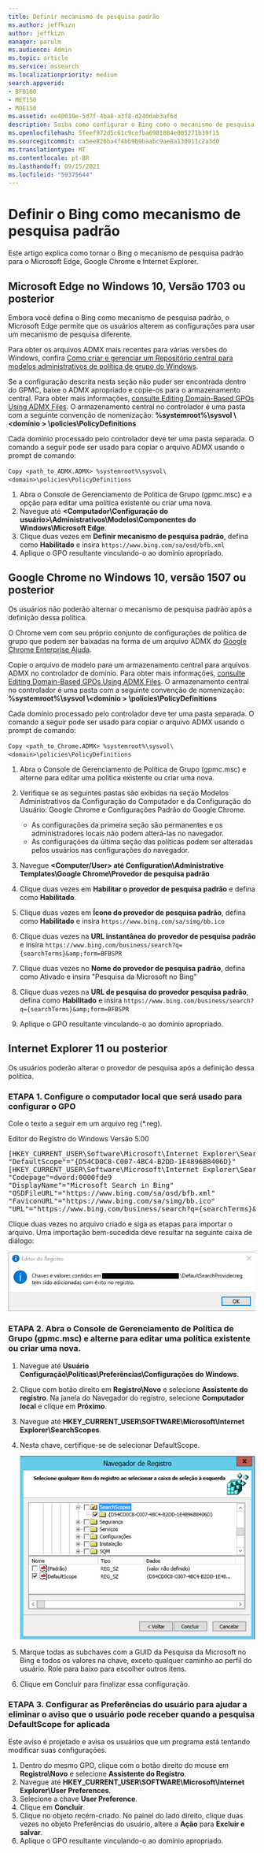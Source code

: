 ```yaml
---
title: Definir mecanismo de pesquisa padrão
ms.author: jeffkizn
author: jeffkizn
manager: parulm
ms.audience: Admin
ms.topic: article
ms.service: mssearch
ms.localizationpriority: medium
search.appverid:
- BFB160
- MET150
- MOE150
ms.assetid: ee40010e-5d7f-4ba8-a3f8-d240dab3af6d
description: Saiba como configurar o Bing como o mecanismo de pesquisa padrão da sua empresa usando a Pesquisa da Microsoft.
ms.openlocfilehash: 5feef972d5c61c9cefba6981084e005271b39f15
ms.sourcegitcommit: ca5ee826ba4f4bb9b9baabc9ae8a130011c2a3d0
ms.translationtype: MT
ms.contentlocale: pt-BR
ms.lasthandoff: 09/15/2021
ms.locfileid: "59375644"
---
```

# <a name="make-bing-the-default-search-engine"></a>Definir o Bing como mecanismo de pesquisa padrão
  
Este artigo explica como tornar o Bing o mecanismo de pesquisa padrão para o Microsoft Edge, Google Chrome e Internet Explorer. 
  
## <a name="microsoft-edge-on-windows-10-version-1703-or-later"></a>Microsoft Edge no Windows 10, Versão 1703 ou posterior

Embora você defina o Bing como mecanismo de pesquisa padrão, o Microsoft Edge permite que os usuários alterem as configurações para usar um mecanismo de pesquisa diferente.
  
Para obter os arquivos ADMX mais recentes para várias versões do Windows, confira [Como criar e gerenciar um Repositório central para modelos administrativos de política de grupo do Windows](https://support.microsoft.com/help/3087759/how-to-create-and-manage-the-central-store-for-group-policy-administra).
  
Se a configuração descrita nesta seção não puder ser encontrada dentro do GPMC, baixe o ADMX apropriado e copie-os para o armazenamento central. Para obter mais informações, [consulte Editing Domain-Based GPOs Using ADMX Files](/previous-versions/windows/it-pro/windows-vista/cc748955%28v%3dws.10%29). O armazenamento central no controlador é uma pasta com a seguinte convenção de nomenização: **%systemroot%\sysvol \\<domínio \> \policies\PolicyDefinitions**
  
Cada domínio processado pelo controlador deve ter uma pasta separada. O comando a seguir pode ser usado para copiar o arquivo ADMX usando o prompt de comando:
  
 `Copy <path_to_ADMX.ADMX> %systemroot%\sysvol\<domain>\policies\PolicyDefinitions`
  
1. Abra o Console de Gerenciamento de Política de Grupo (gpmc.msc) e a opção para editar uma política existente ou criar uma nova.
2. Navegue até **&lt;Computador\Configuração do usuário&gt;\Administrativos\Modelos\Componentes do Windows\Microsoft Edge**.
3. Clique duas vezes em **Definir mecanismo de pesquisa padrão**, defina como **Habilitado** e insira `https://www.bing.com/sa/osd/bfb.xml`
4. Aplique o GPO resultante vinculando-o ao domínio apropriado.


## <a name="google-chrome-on-windows-10-version-1507-or-later"></a>Google Chrome no Windows 10, versão 1507 ou posterior

Os usuários não poderão alternar o mecanismo de pesquisa padrão após a definição dessa política.
  
O Chrome vem com seu próprio conjunto de configurações de política de grupo que podem ser baixadas na forma de um arquivo ADMX do [Google Chrome Enterprise Ajuda](https://support.google.com/chrome/a/answer/187202).
  
Copie o arquivo de modelo para um armazenamento central para arquivos ADMX no controlador de domínio. Para obter mais informações, [consulte Editing Domain-Based GPOs Using ADMX Files](/previous-versions/windows/it-pro/windows-vista/cc748955%28v%3dws.10%29). O armazenamento central no controlador é uma pasta com a seguinte convenção de nomenização: **%systemroot%\sysvol \\<domínio \> \policies\PolicyDefinitions**
  
Cada domínio processado pelo controlador deve ter uma pasta separada. O comando a seguir pode ser usado para copiar o arquivo ADMX usando o prompt de comando:
  
 `Copy <path_to_Chrome.ADMX> %systemroot%\sysvol\<domain>\policies\PolicyDefinitions`
  
1. Abra o Console de Gerenciamento de Política de Grupo (gpmc.msc) e alterne para editar uma política existente ou criar uma nova.
2. Verifique se as seguintes pastas são exibidas na seção Modelos Administrativos da Configuração do Computador e da Configuração do Usuário: Google Chrome e Configurações Padrão do Google Chrome.

    - As configurações da primeira seção são permanentes e os administradores locais não podem alterá-las no navegador.
    - As configurações da última seção das políticas podem ser alteradas pelos usuários nas configurações do navegador.

3. Navegue **\<Computer/User\> até Configuration\Administrative Templates\Google Chrome\Provedor de pesquisa padrão**
4. Clique duas vezes em **Habilitar o provedor de pesquisa padrão** e defina como **Habilitado**.
5. Clique duas vezes em **Ícone do provedor de pesquisa padrão**, defina como **Habilitado** e insira `https://www.bing.com/sa/simg/bb.ico`
6. Clique duas vezes na **URL instantânea do provedor de pesquisa padrão** e insira `https://www.bing.com/business/search?q={searchTerms}&amp;form=BFBSPR`
7. Clique duas vezes no **Nome do provedor de pesquisa padrão**, defina como Ativado e insira "Pesquisa da Microsoft no Bing"
8. Clique duas vezes na **URL de pesquisa do provedor pesquisa padrão**, defina como **Habilitado** e insira `https://www.bing.com/business/search?q={searchTerms}&amp;form=BFBSPR`
9. Aplique o GPO resultante vinculando-o ao domínio apropriado.

## <a name="internet-explorer-11-or-later"></a>Internet Explorer 11 ou posterior

Os usuários poderão alterar o provedor de pesquisa após a definição dessa política.
  
### <a name="step-1-configure-the-local-machine-that-will-be-used-to-set-the-gpo"></a>ETAPA 1. Configure o computador local que será usado para configurar o GPO

Cole o texto a seguir em um arquivo reg (\*.reg).
  
Editor do Registro do Windows Versão 5.00
  
<pre>[HKEY_CURRENT_USER\Software\Microsoft\Internet Explorer\SearchScopes]
"DefaultScope"="{D54CD0C8-C007-4BC4-B2DD-1E4896B8406D}"
[HKEY_CURRENT_USER\Software\Microsoft\Internet Explorer\SearchScopes\{D54CD0C8-C007-4BC4-B2DD-1E4896B8406D}]
"Codepage"=dword:0000fde9
"DisplayName"="Microsoft Search in Bing"
"OSDFileURL"="https://www.bing.com/sa/osd/bfb.xml"
"FaviconURL"="https://www.bing.com/sa/simg/bb.ico"
"URL"="https://www.bing.com/business/search?q={searchTerms}&amp;form=BFBSPR"</pre>
  
Clique duas vezes no arquivo criado e siga as etapas para importar o arquivo. Uma importação bem-sucedida deve resultar na seguinte caixa de diálogo:
  
![Mensagem de importação bem-sucedida do Editor de Registro.](media/ea3686b9-f6d7-481e-9a0d-2c96891bc501.png)
  
### <a name="step-2-open-the-group-policy-management-console-gpmcmsc-and-switch-to-editing-an-existing-policy-or-creating-a-new-one"></a>ETAPA 2. Abra o Console de Gerenciamento de Política de Grupo (gpmc.msc) e alterne para editar uma política existente ou criar uma nova.

1. Navegue até **Usuário Configuração\Políticas\Preferências\Configurações do Windows**.
2. Clique com botão direito em **Registro\Novo** e selecione **Assistente do registro**. Na janela do Navegador do registro, selecione **Computador local** e clique em **Próximo**.
3. Navegue até **HKEY_CURRENT_USER\SOFTWARE\Microsoft\Internet Explorer\SearchScopes**.
4. Nesta chave, certifique-se de selecionar DefaultScope.

    ![Navegador do Registro com DefaultScope selecionado.](media/ec5a450d-0cba-4e9c-acba-1a09e8e90bad.png)
5. Marque todas as subchaves com a GUID da Pesquisa da Microsoft no Bing e todos os valores na chave, exceto qualquer caminho ao perfil do usuário. Role para baixo para escolher outros itens.
6. Clique em Concluir para finalizar essa configuração.

### <a name="step-3-set-up-user-preferences-to-help-eliminate-a-warning-the-user-may-get-when-defaultscope-search-is-enforced"></a>ETAPA 3. Configurar as Preferências do usuário para ajudar a eliminar o aviso que o usuário pode receber quando a pesquisa DefaultScope for aplicada

Este aviso é projetado e avisa os usuários que um programa está tentando modificar suas configurações.
  
1. Dentro do mesmo GPO, clique com o botão direito do mouse em **Registro\Novo** e selecione **Assistente do Registro**.
2. Navegue até **HKEY_CURRENT_USER\SOFTWARE\Microsoft\Internet Explorer\User Preferences**.
3. Selecione a chave **User Preference**.
4. Clique em **Concluir**.
5. Clique no objeto recém-criado. No painel do lado direito, clique duas vezes no objeto Preferências do usuário, altere a **Ação** para **Excluir e salvar**.
6. Aplique o GPO resultante vinculando-o ao domínio apropriado.